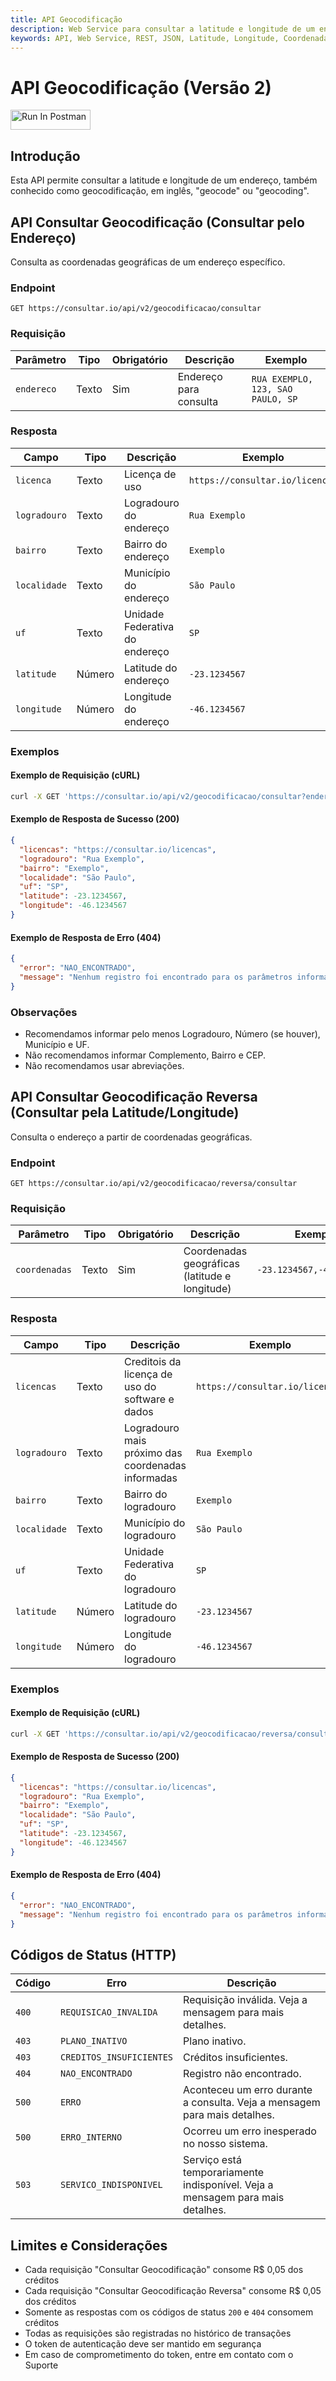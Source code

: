 ```yaml
---
title: API Geocodificação
description: Web Service para consultar a latitude e longitude de um endereço
keywords: API, Web Service, REST, JSON, Latitude, Longitude, Coordenadas, Geocodificação, Geocode, Geocoding, Endereço, Consulta, API, Brasil
---
```


# API Geocodificação (Versão 2)

[<img src="https://run.pstmn.io/button.svg" alt="Run In Postman" style="width: 128px; height: 32px;">](https://god.gw.postman.com/run-collection/49657121-67b8bdd6-d2a3-4670-919d-23be3058fa49?action=collection%2Ffork&source=rip_markdown&collection-url=entityId%3D49657121-67b8bdd6-d2a3-4670-919d-23be3058fa49%26entityType%3Dcollection%26workspaceId%3Daff38029-3b6a-4292-a751-b410e14cec19)

## Introdução

Esta API permite consultar a latitude e longitude de um endereço, também conhecido como geocodificação, em inglês, "geocode" ou "geocoding".

## API Consultar Geocodificação (Consultar pelo Endereço)

Consulta as coordenadas geográficas de um endereço específico.

### Endpoint

`GET https://consultar.io/api/v2/geocodificacao/consultar`

### Requisição

| Parâmetro | Tipo | Obrigatório | Descrição | Exemplo |
| --- | --- | --- | --- | --- |
| `endereco` | Texto | Sim | Endereço para consulta | `RUA EXEMPLO, 123, SAO PAULO, SP` |

### Resposta

| Campo | Tipo | Descrição | Exemplo |
| --- | --- | --- | --- |
| `licenca` | Texto | Licença de uso | `https://consultar.io/licencas` |
| `logradouro` | Texto | Logradouro do endereço | `Rua Exemplo` |
| `bairro` | Texto | Bairro do endereço | `Exemplo` |
| `localidade` | Texto | Município do endereço | `São Paulo` |
| `uf` | Texto | Unidade Federativa do endereço | `SP` |
| `latitude` | Número | Latitude do endereço | `-23.1234567` |
| `longitude` | Número | Longitude do endereço | `-46.1234567` |

### Exemplos

#### Exemplo de Requisição (cURL)

```bash
curl -X GET 'https://consultar.io/api/v2/geocodificacao/consultar?endereco=RUA+EXEMPLO,+123,SAO+PAULO,+SP' -H 'Authorization: Token <seu-token>'
```

#### Exemplo de Resposta de Sucesso (200)

```json
{
  "licencas": "https://consultar.io/licencas",
  "logradouro": "Rua Exemplo",
  "bairro": "Exemplo",
  "localidade": "São Paulo",
  "uf": "SP",
  "latitude": -23.1234567,
  "longitude": -46.1234567
}
```

#### Exemplo de Resposta de Erro (404)

```json
{
  "error": "NAO_ENCONTRADO",
  "message": "Nenhum registro foi encontrado para os parâmetros informados."
}
```

### Observações

- Recomendamos informar pelo menos Logradouro, Número (se houver), Município e UF.
- Não recomendamos informar Complemento, Bairro e CEP.
- Não recomendamos usar abreviações.

## API Consultar Geocodificação Reversa (Consultar pela Latitude/Longitude)

Consulta o endereço a partir de coordenadas geográficas.

### Endpoint

`GET https://consultar.io/api/v2/geocodificacao/reversa/consultar`

### Requisição

| Parâmetro | Tipo | Obrigatório | Descrição | Exemplo |
| --- | --- | --- | --- | --- |
| `coordenadas` | Texto | Sim | Coordenadas geográficas (latitude e longitude) | `-23.1234567,-46.1234567` |

### Resposta

| Campo | Tipo | Descrição | Exemplo |
| --- | --- | --- | --- |
| `licencas` | Texto | Creditois da licença de uso do software e dados | `https://consultar.io/licencas` |
| `logradouro` | Texto | Logradouro mais próximo das coordenadas informadas | `Rua Exemplo` |
| `bairro` | Texto | Bairro do logradouro | `Exemplo` |
| `localidade` | Texto | Município do logradouro | `São Paulo` |
| `uf` | Texto | Unidade Federativa do logradouro | `SP` |
| `latitude` | Número | Latitude do logradouro | `-23.1234567` |
| `longitude` | Número | Longitude do logradouro | `-46.1234567` |

### Exemplos

#### Exemplo de Requisição (cURL)

```bash
curl -X GET 'https://consultar.io/api/v2/geocodificacao/reversa/consultar?coordenadas=-23.1234567,-46.1234567' -H 'Authorization: Token <seu-token>'
```

#### Exemplo de Resposta de Sucesso (200)

```json
{
  "licencas": "https://consultar.io/licencas",
  "logradouro": "Rua Exemplo",
  "bairro": "Exemplo",
  "localidade": "São Paulo",
  "uf": "SP",
  "latitude": -23.1234567,
  "longitude": -46.1234567
}
```

#### Exemplo de Resposta de Erro (404)

```json
{
  "error": "NAO_ENCONTRADO",
  "message": "Nenhum registro foi encontrado para os parâmetros informados."
}
```

## Códigos de Status (HTTP)

| Código | Erro | Descrição |
| --- | --- | --- |
| `400` | `REQUISICAO_INVALIDA` | Requisição inválida. Veja a mensagem para mais detalhes. |
| `403` | `PLANO_INATIVO` | Plano inativo. |
| `403` | `CREDITOS_INSUFICIENTES` | Créditos insuficientes. |
| `404` | `NAO_ENCONTRADO` | Registro não encontrado. |
| `500` | `ERRO` | Aconteceu um erro durante a consulta. Veja a mensagem para mais detalhes. |
| `500` | `ERRO_INTERNO` | Ocorreu um erro inesperado no nosso sistema. |
| `503` | `SERVICO_INDISPONIVEL` | Serviço está temporariamente indisponível. Veja a mensagem para mais detalhes. |

## Limites e Considerações

- Cada requisição "Consultar Geocodificação" consome R$ 0,05 dos créditos
- Cada requisição "Consultar Geocodificação Reversa" consome R$ 0,05 dos créditos
- Somente as respostas com os códigos de status `200` e `404` consomem créditos
- Todas as requisições são registradas no histórico de transações
- O token de autenticação deve ser mantido em segurança
- Em caso de comprometimento do token, entre em contato com o Suporte
